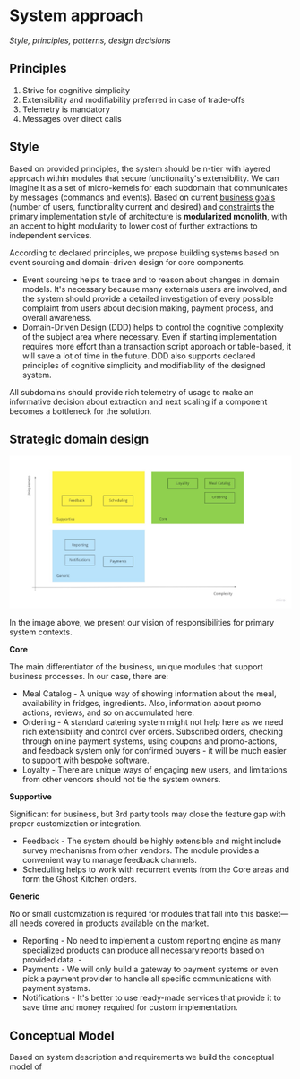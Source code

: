 # System approach 

_Style, principles, patterns, design decisions_

## Principles

1. Strive for cognitive simplicity 
2. Extensibility and modifiability preferred in case of trade-offs  
3. Telemetry is mandatory
4. Messages over direct calls

## Style

Based on provided principles, the system should be n-tier with layered approach within modules that secure functionality's extensibility. We can imagine it as a set of micro-kernels for each subdomain that communicates by messages (commands and events). Based on current [business goals](https://github.com/ldynia/archcolider/blob/master/Business%20goal%20and%20scope.md) (number of users, functionality current and desired) and [constraints](https://github.com/ldynia/archcolider/blob/master/Constraints.md) the primary implementation style of architecture is **modularized monolith**, with an accent to hight modularity to lower cost of further extractions to independent services. 

According to declared principles, we propose building systems based on event sourcing and domain-driven design for core components. 
- Event sourcing helps to trace and to reason about changes in domain models. It's necessary because many externals users are involved, and the system should provide a detailed investigation of every possible complaint from users about decision making, payment process, and overall awareness. 
- Domain-Driven Design (DDD) helps to control the cognitive complexity of the subject area where necessary. Even if starting implementation requires more effort than a transaction script approach or table-based, it will save a lot of time in the future. DDD also supports declared principles of cognitive simplicity and modifiability of the designed system.  

All subdomains should provide rich telemetry of usage to make an informative decision about extraction and next scaling if a component becomes a bottleneck for the solution. 

## Strategic domain design 

![Strategic Domain Design](/img/FF_StrategicDomainDesign.jpg)

In the image above, we present our vision of responsibilities for primary system contexts. 

**Core** 

The main differentiator of the business, unique modules that support business processes. In our case, there are: 
- Meal Catalog - A unique way of showing information about the meal, availability in fridges, ingredients. Also, information about promo actions, reviews, and so on accumulated here. 
- Ordering - A standard catering system might not help here as we need rich extensibility and control over orders. Subscribed orders, checking through online payment systems, using coupons and promo-actions, and feedback system only for confirmed buyers - it will be much easier to support with bespoke software. 
- Loyalty - There are unique ways of engaging new users, and limitations from other vendors should not tie the system owners. 

**Supportive**

Significant for business, but 3rd party tools may close the feature gap with proper customization or integration. 
- Feedback - The system should be highly extensible and might include survey mechanisms from other vendors.  The module provides a convenient way to manage feedback channels. 
- Scheduling helps to work with recurrent events from the Core areas and form the Ghost Kitchen orders. 

**Generic**

No or small customization is required for modules that fall into this basket—all needs covered in products available on the market. 
- Reporting - No need to implement a custom reporting engine as many specialized products can produce all necessary reports based on provided data. -
- Payments - We will only build a gateway to payment systems or even pick a payment provider to handle all specific communications with payment systems. 
- Notifications - It's better to use ready-made services that provide it to save time and money required for custom implementation. 

## Conceptual Model

Based on system description and requirements we build the conceptual model of 
